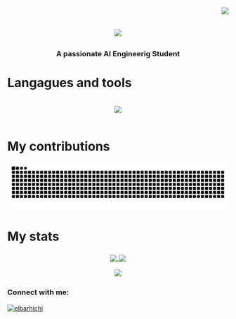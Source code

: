 <img align="right" src="https://visitor-badge.laobi.icu/badge?page_id=mohammed-el-barhichi" />


<h1 align="center">
    <img src="https://readme-typing-svg.herokuapp.com/?font=Righteous&size=35&center=true&vCenter=true&width=500&height=70&duration=4000&lines=Hi+There!+👋;+I'm+Ayyoub+Benrguig!;" />
    
<h3 align="center">A passionate AI Engineerig Student</h3>
</h1>



<h1 align="left">Langagues and tools </h1>

<br/>
<div align="center">
    <img src="https://skillicons.dev/icons?i=python,pytorch,sklearn,cpp,sqlite,tensorflow,anaconda,django,docker,firebase,flask,flutter,gcp,git,grafana,graphql,javascript,kafka,mongodb,mysql,opencv,postgresql,html,matlab,r,c,css,fastapi,github,githubactions,gitlab,scala&perline=12" />
</div>

<br/>


<h1 align="left">My contributions </h1>

<div align="center">
  <img src="https://raw.githubusercontent.com/elbarhichi/elbarhichi/output/snake.svg" alt="Snake animation" />
</div>


###

<h1 align="left">My stats</h1>

###

<div align="center">
<a href="https://github.com/Ayyoubbenrguig">
  <img height="150" align="center" src="https://streak-stats.demolab.com?Ayyoubbenrguig&theme=transparent&card_width=400&card_height=150" />
</a>
<a href="https://github.com/Ayyoubbenrguig">
  <img height="150" align="center" src="https://github-readme-stats.vercel.app/api?username=elbarhichi&theme=transparent&show_icons=true&hide=issues&show=prs_merged_percentage&rank_icon=github&include_all_commits=true" />
</a>
</div>

<br>

<div align="center">
  <img height="250" src="https://github-readme-stats.vercel.app/api/top-langs/?username=elbarhichi&theme=transparent&layout=donut-vertical" />
</div>




<h3 align="left">Connect with me:</h3>
<p align="left">
<a href="https://www.linkedin.com/in/ayyoub-benrguig" target="blank"><img align="center" src="https://raw.githubusercontent.com/rahuldkjain/github-profile-readme-generator/master/src/images/icons/Social/linked-in-alt.svg" alt="elbarhichi" height="30" width="40" /></a>
</p>

